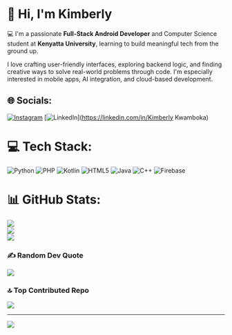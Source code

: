 # 👋 Hi, I'm Kimberly

💻 I'm a passionate **Full-Stack Android Developer** and Computer Science student at **Kenyatta University**, learning to build meaningful tech from the ground up.

I love crafting user-friendly interfaces, exploring backend logic, and finding creative ways to solve real-world problems through code. I'm especially interested in mobile apps, AI integration, and cloud-based development.


## 🌐 Socials:
[![Instagram](https://img.shields.io/badge/Instagram-%23E4405F.svg?logo=Instagram&logoColor=white)](https://instagram.com/_its.kimberlyyy) [![LinkedIn](https://img.shields.io/badge/LinkedIn-%230077B5.svg?logo=linkedin&logoColor=white)](https://linkedin.com/in/Kimberly Kwamboka) 

# 💻 Tech Stack:
![Python](https://img.shields.io/badge/python-3670A0?style=flat-square&logo=python&logoColor=ffdd54) ![PHP](https://img.shields.io/badge/php-%23777BB4.svg?style=flat-square&logo=php&logoColor=white) ![Kotlin](https://img.shields.io/badge/kotlin-%237F52FF.svg?style=flat-square&logo=kotlin&logoColor=white) ![HTML5](https://img.shields.io/badge/html5-%23E34F26.svg?style=flat-square&logo=html5&logoColor=white) ![Java](https://img.shields.io/badge/java-%23ED8B00.svg?style=flat-square&logo=openjdk&logoColor=white) ![C++](https://img.shields.io/badge/c++-%2300599C.svg?style=flat-square&logo=c%2B%2B&logoColor=white) ![Firebase](https://img.shields.io/badge/firebase-a08021?style=flat-square&logo=firebase&logoColor=ffcd34)
# 📊 GitHub Stats:
![](https://github-readme-stats.vercel.app/api?username=Kimberly-K04&theme=dracula&hide_border=true&include_all_commits=false&count_private=true)<br/>
![](https://nirzak-streak-stats.vercel.app/?user=Kimberly-K04&theme=dracula&hide_border=true)<br/>
![](https://github-readme-stats.vercel.app/api/top-langs/?username=Kimberly-K04&theme=dracula&hide_border=true&include_all_commits=false&count_private=true&layout=compact)

### ✍️ Random Dev Quote
![](https://quotes-github-readme.vercel.app/api?type=vetical&theme=tokyonight)

### 🔝 Top Contributed Repo
![](https://github-contributor-stats.vercel.app/api?username=Kimberly-K04&limit=5&theme=tokyonight&combine_all_yearly_contributions=true)

---
[![](https://visitcount.itsvg.in/api?id=Kimberly-K04&icon=0&color=8)](https://visitcount.itsvg.in)

<!-- Proudly created with GPRM ( https://gprm.itsvg.in ) -->
